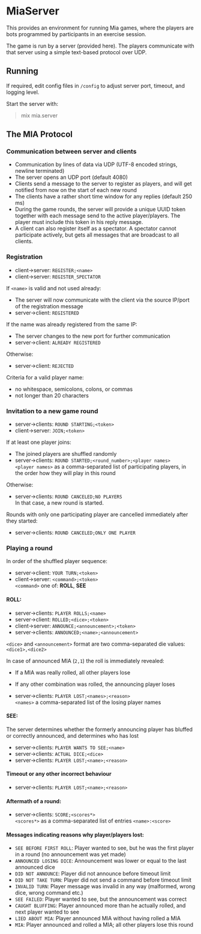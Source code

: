 # MiaServer

This provides an environment for running Mia games, where the players are bots programmed by participants in an exercise session.

The game is run by a server (provided here). The players communicate with that server using a simple text-based protocol over UDP.

## Running

If required, edit config files in `/config` to adjust server port, timeout, and logging level.

Start the server with:

> mix mia.server

## The MIA Protocol

### Communication between server and clients

* Communication by lines of data via UDP (UTF-8 encoded strings, newline terminated)
* The server opens an UDP port (default 4080)
* Clients send a message to the server to register as players, and will get notified from now on the start of each new round
* The clients have a rather short time window for any replies (default 250 ms)
* During the game rounds, the server will provide a unique UUID token together with each message send to the active player/players. The player must include this token in his reply message.
* A client can also register itself as a spectator. A spectator cannot participate actively, but gets all messages that are broadcast to all clients.

### Registration
* client->server: `REGISTER;<name>`
* client->server: `REGISTER_SPECTATOR`

If `<name>` is valid and not used already:
* The server will now communicate with the client via the source IP/port of the registration message
* server->client: `REGISTERED`

If the name was already registered from the same IP:
* The server changes to the new port for further communication
* server->client: `ALREADY REGISTERED`

Otherwise:
* server->client: `REJECTED`

Criteria for a valid player name:
* no whitespace, semicolons, colons, or commas
* not longer than 20 characters

### Invitation to a new game round
* server->clients: `ROUND STARTING;<token>`
* client->server: `JOIN;<token>`

If at least one player joins:
* The joined players are shuffled randomly
* server->clients: `ROUND STARTED;<round_number>;<player names>`  
`<player names>` as a comma-separated list of participating players, in the order how they will play in this round

Otherwise:
* server->clients: `ROUND CANCELED;NO PLAYERS`  
In that case, a new round is started.

Rounds with only one participating player are cancelled immediately after they started:
* server->clients: `ROUND CANCELED;ONLY ONE PLAYER`

### Playing a round
In order of the shuffled player sequence:
* server->client: `YOUR TURN;<token>`
* client->server: `<command>;<token>`  
`<command>` one of: **ROLL**, **SEE**

#### ROLL:
* server->clients: `PLAYER ROLLS;<name>`
* server->client: `ROLLED;<dice>;<token>`
* client->server: `ANNOUNCE;<announcement>;<token>`
* server->clients: `ANNOUNCED;<name>;<announcement>`

`<dice>` and `<announcement>` format are two comma-separated die values: `<dice1>,<dice2>`

In case of announced MIA (`2,1`) the roll is immediately revealed:
* If a MIA was really rolled, all other players lose
* If any other combination was rolled, the announcing player loses

* server->clients: `PLAYER LOST;<names>;<reason>`  
`<names>` a comma-separated list of the losing player names

#### SEE:
The server determines whether the formerly announcing player has bluffed or correctly announced, and determines who has lost
* server->clients: `PLAYER WANTS TO SEE;<name>`
* server->clients: `ACTUAL DICE;<dice>`
* server->clients: `PLAYER LOST;<name>;<reason>`

#### Timeout or any other incorrect behaviour
* server->clients: `PLAYER LOST;<name>;<reason>`

#### Aftermath of a round:
* server->clients: `SCORE;<scores*>`  
`<scores*>` as a comma-separated list of entries `<name>:<score>`

#### Messages indicating reasons why player/players lost:

* `SEE BEFORE FIRST ROLL`: Player wanted to see, but he was the first player in a round (no announcement was yet made)
* `ANNOUNCED LOSING DICE`: Announcement was lower or equal to the last announced dice
* `DID NOT ANNOUNCE`: Player did not announce before timeout limit
* `DID NOT TAKE TURN`: Player did not send a command before timeout limit
* `INVALID TURN`: Player message was invalid in any way (malformed, wrong dice, wrong command etc.)
* `SEE FAILED`: Player wanted to see, but the announcement was correct
* `CAUGHT BLUFFING`: Player announced more than he actually rolled, and next player wanted to see
* `LIED ABOUT MIA`: Player announced MIA without having rolled a MIA
* `MIA`: Player announced and rolled a MIA; all other players lose this round

